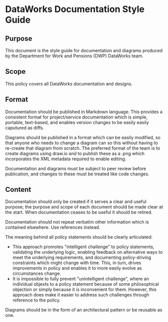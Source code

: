 # DataWorks Documentation Style Guide

## Purpose

This document is the style guide for documentation and diagrams produced by the Department for Work and Pensions (DWP) DataWorks team.

## Scope

This policy covers all DataWorks documentation and designs.


## Format

Documentation should be published in Markdown language. This provides a consistent format for project/service documentation which is simple, portable, text-based, and enables version changes to be easily easily caputured as diffs.

Diagrams should be published in a format which can be easily modified, so that anyone who needs to change a diagram can so this without having to re-create that diagram from scratch. The preferred format of the team is to create diagrams using draw.io and to publish these as a .png which incorporates the XML metadata required to enable editing.

Documentation and diagrams must be subject to peer review before publication, and changes to these must be treated like code changes.

## Content

Documentation should only be created if it serves a clear and useful purpose; the purpose and scope of each document should be made clear at the start. When documentation ceases to be useful it should be retired.

Documentation should not repeat verbatim other information which is contained elsewhere. Use references instead.

The meaning behind all policy statements should be clearly articulated:
* This approach promotes "intelligent challenge" to policy statements, validating the underlying logic, enabling feedback on alternative ways to meet the underlying requirements, and documenting policy-driving constraints which might change with time. This, in turn, drives improvements in policy and enables it to more easily evolve as circumstances change.
* It is impossible to fully prevent "unintelligent challenge", where an individual objexts to a policy statement because of some philosophical objection or simply because it is inconvenient for them. However, this approach does make it easier to address such challenges through reference to the policy.

Diagrams should be in the form of an architectural pattern or be reusable as one.

